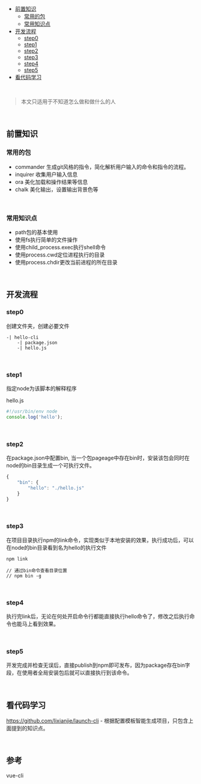<!-- TOC -->

- [前置知识](#前置知识)
  - [常用的包](#常用的包)
  - [常用知识点](#常用知识点)
- [开发流程](#开发流程)
  - [step0](#step0)
  - [step1](#step1)
  - [step2](#step2)
  - [step3](#step3)
  - [step4](#step4)
  - [step5](#step5)
- [看代码学习](#看代码学习)

<!-- /TOC -->

<br>


> 本文只适用于不知道怎么做和做什么的人

<br>

## 前置知识

### 常用的包

* commander		生成git风格的指令，简化解析用户输入的命令和指令的流程。
* inquirer 		收集用户输入信息
* ora 		美化加载和操作结果等信息
* chalk 		美化输出，设置输出背景色等

<br>

### 常用知识点

* path包的基本使用
* 使用fs执行简单的文件操作
* 使用child_process.exec执行shell命令
* 使用process.cwd定位进程执行的目录
* 使用process.chdir更改当前进程的所在目录

<br>

## 开发流程

### step0

创建文件夹，创建必要文件

```shell
-| hello-cli
	-| package.json
	-| hello.js
```

<br>

### step1

指定node为该脚本的解释程序 

hello.js

```js
#!/usr/bin/env node
console.log('hello');
```

<br>

### step2

在package.json中配置bin, 当一个包pageage中存在bin时，安装该包会同时在node的bin目录生成一个可执行文件。

```js
{
    "bin": {
        "hello": "./hello.js"
    }
}
```

<br>

### step3

在项目目录执行npm的link命令，实现类似于本地安装的效果，执行成功后，可以在node的bin目录看到名为hello的执行文件

```shell
npm link

// 通过bin命令查看目录位置
// npm bin -g	
```

<br>

### step4

执行完link后，无论在何处开启命令行都能直接执行hello命令了，修改之后执行命令也能马上看到效果。

<br>

### step5

开发完成并检查无误后，直接publish到npm即可发布，因为package存在bin字段，在使用者全局安装包后就可以直接执行到该命令。

<br>

## 看代码学习

<https://github.com/Iixianjie/launch-cli> - 根据配置模板智能生成项目，只包含上面提到的知识点。



<br>



## 参考

vue-cli





